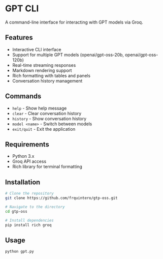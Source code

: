 # GPT CLI

A command-line interface for interacting with GPT models via Groq.

## Features

- Interactive CLI interface
- Support for multiple GPT models (openai/gpt-oss-20b, openai/gpt-oss-120b)
- Real-time streaming responses
- Markdown rendering support
- Rich formatting with tables and panels
- Conversation history management

## Commands

- `help` - Show help message
- `clear` - Clear conversation history
- `history` - Show conversation history
- `model <name>` - Switch between models
- `exit/quit` - Exit the application

## Requirements

- Python 3.x
- Groq API access
- Rich library for terminal formatting

## Installation

```bash
# Clone the repository
git clone https://github.com/frquintero/gtp-oss.git

# Navigate to the directory
cd gtp-oss

# Install dependencies
pip install rich groq
```

## Usage

```bash
python gpt.py
```
